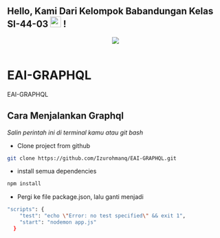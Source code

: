 ## Hello, Kami Dari Kelompok Babandungan Kelas SI-44-03  <img src="https://media.giphy.com/media/hvRJCLFzcasrR4ia7z/giphy.gif" width=25> !
<div align="center">
<img src="https://media.giphy.com/media/8w5Ur5vySenIxHKdsf/giphy.gif">
</div>
<br>

# EAI-GRAPHQL
EAI-GRAPHQL

## Cara Menjalankan Graphql
*Salin perintah ini di terminal kamu atau git bash*

- Clone project from github

```bash
git clone https://github.com/Izurohmanq/EAI-GRAPHQL.git 
```

- install semua dependencies

```bash
npm install
```

- Pergi ke file package.json, lalu ganti menjadi

```bash
"scripts": {
    "test": "echo \"Error: no test specified\" && exit 1",
    "start": "nodemon app.js"
  }
```

